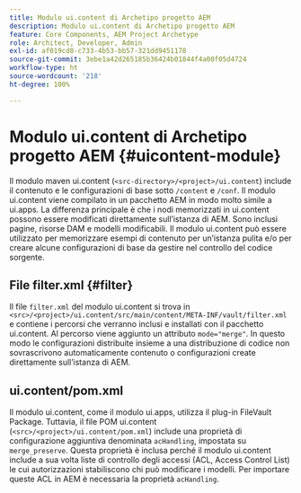 ```yaml
---
title: Modulo ui.content di Archetipo progetto AEM
description: Modulo ui.content di Archetipo progetto AEM
feature: Core Components, AEM Project Archetype
role: Architect, Developer, Admin
exl-id: af019cd8-c733-4b53-bb57-321dd9451178
source-git-commit: 3ebe1a42d265185b36424b01844f4a00f05d4724
workflow-type: ht
source-wordcount: '218'
ht-degree: 100%

---
```


# Modulo ui.content di Archetipo progetto AEM {#uicontent-module}

Il modulo maven ui.content (`<src-directory>/<project>/ui.content`) include il contenuto e le configurazioni di base sotto `/content` e `/conf`. Il modulo ui.content viene compilato in un pacchetto AEM in modo molto simile a ui.apps. La differenza principale è che i nodi memorizzati in ui.content possono essere modificati direttamente sull’istanza di AEM. Sono inclusi pagine, risorse DAM e modelli modificabili. Il modulo ui.content può essere utilizzato per memorizzare esempi di contenuto per un’istanza pulita e/o per creare alcune configurazioni di base da gestire nel controllo del codice sorgente.

## File filter.xml {#filter}

Il file `filter.xml` del modulo ui.content si trova in `<src>/<project>/ui.content/src/main/content/META-INF/vault/filter.xml` e contiene i percorsi che verranno inclusi e installati con il pacchetto ui.content. Al percorso viene aggiunto un attributo `mode="merge"`. In questo modo le configurazioni distribuite insieme a una distribuzione di codice non sovrascrivono automaticamente contenuto o configurazioni create direttamente sull’istanza di AEM.

## ui.content/pom.xml

Il modulo ui.content, come il modulo ui.apps, utilizza il plug-in FileVault Package. Tuttavia, il file POM ui.content (`<src>/<project>/ui.content/pom.xml`) include una proprietà di configurazione aggiuntiva denominata `acHandling`, impostata su `merge_preserve`. Questa proprietà è inclusa perché il modulo ui.content include a sua volta liste di controllo degli accessi (ACL, Access Control List) le cui autorizzazioni stabiliscono chi può modificare i modelli. Per importare queste ACL in AEM è necessaria la proprietà `acHandling`.
